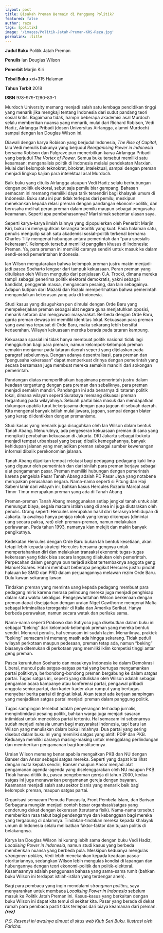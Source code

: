 ```yaml
---
layout: post
title: Bisakah Preman Bermain di Panggung Politik?
featured: false
author: reza
tags: [politik]
image: '/images/Politik-Jatah-Preman-KRS-Reza.jpg'
permalink: :title
---
```


**Judul Buku** Politik Jatah Preman

**Penulis** Ian Douglas Wilson

**Penerbit** Marjin Kiri

**Tebal Buku** xxi+315 Halaman

**Tahun Terbit** 2018

**ISBN** 978-979-1260-83-1

Murdoch University memang menjadi salah satu lembaga pendidikan tinggi yang menarik jika mengkaji tentang Indonesia dari sudut pandang teori sosial kritis. Bagaimana tidak, hampir beberapa akademisi asal Murdoch selalu memberikan nuansa yang menarik, mulai dari Richard Robison, Vedi Hadiz, Airlangga Pribadi (dosen Universitas Airlangga, alumni Murdoch) sampai dengan Ian Douglas Wilson ini.

Diawali dengan karya Robison yang berjudul Indonesia, _The Rise of Capital_, lalu Vedi menulis bukunya yang berjudul _Reorganising Power in Indonesia_ bersama Robison dan Palgrave pun menerbitkan karya Airlangga Pribadi yang berjudul _The Vortex of Power_. Semua buku tersebut memiliki satu kesamaan: menganalisis politik di Indonesia melalui pendekatan Marxian. Mulai dari kelompok teknokrat, birokrat, intelektual, sampai dengan preman menjadi lingkup kajian para intelektual asal Murdoch.

Baik buku yang ditulis Airlangga ataupun Vedi Hadiz selalu berhubungan dengan politik elektoral, sebut saja pemilu biar gampang. Bahasan semacam ini memang memiliki daya tarik tersendiri bagi khalayak umum di Indonesia. Buku satu ini pun tidak terlepas dari pemilu, meskipun menekankan kepada relasi preman dengan pandangan ekonomi-politik, dan berusaha melihat peran preman dalam pemilu maupun sebagai pengusaha keamanan. Seperti apa pembahasannya? Mari simak sebentar ulasan saya.

Seperti karya-karya ilmiah lainnya yang dipopulerkan oleh Penerbit Marjin Kiri, buku ini menyuguhkan kerangka teoritik yang kuat. Pada halaman satu, penulis mengutip salah satu akademisi sosial-politik terkenal bernama Charles Tilly mengenai hubungan antara pemerintah dan “para spesialis kekerasan”. Kelompok tersebut memiliki panggilan khusus di Indonesia: Preman. Ya, para preman ini memiliki caranya sendiri untuk masuk ke dalam sendi-sendi pemerintahan Indonesia.

Ian Wilson mengutarakan bahwa kelompok preman justru makin menjadi-jadi pasca Soeharto lengser dari tampuk kekuasaan. Peran preman yang dituliskan oleh Wilson mengutip dari penjelasan C.A. Trocki, dimana mereka tampil sebagai penerima politik elektoral demokratis, yakni sebagai kandidat, penggerak massa, mengancam pesaing, dan lain sebagainya. Adapun kutipan dari Mazaki dan Rozaki memperlihatkan bahwa pemerintah mengandalkan kekerasan yang ada di Indonesia.

Studi kasus yang disuguhkan pun dimulai dengan Orde Baru yang mempekerjakan preman sebagai alat negara guna menjatuhkan oposisi, menarik setoran dan mengawasi masyarakat. Berbeda dengan Orde Baru, garda preman dewasa ini memiliki identitas lokal. Kekuasaan para preman yang awalnya terpusat di Orde Baru, maka sekarang lebih bersifat kedaerahan. Wilayah kekuasaan mereka berada pada tataran kampung.

Kekuasaan spasial ini tidak hanya membuat politik nasional tidak lagi menggiurkan bagi para preman, namun kelompok-kelompok preman semakin menjamur pada tataran daerah seperti yang dijelaskan pada paragraf sebelumnya. Dengan adanya desentralisasi, para preman dan “pengusaha kekerasan” dapat memperkuat dirinya dengan pemerintah yang secara bersamaan juga membuat mereka semakin mandiri dari sokongan pemerintah.

Pandangan diatas memperlihatkan bagaimana pemerintah justru dalam keadaan tergantung dengan para preman dan sebaliknya, para preman menjadi semakin mandiri. Pandangan ini ada benarnya di tataran politik lokal, dimana wilayah seperti Surabaya memang dikuasai preman tergantung pada wilayahnya. Sebuah partai bisa masuk dan mendapatkan dukungan apabila turut bekerjasama dengan para jagoan di sebuah daerah. Kita mengenal banyak istilah mulai jawara, jagoan, sampai dengan blater yang kerap diidentikkan dengan premanisme.

Studi kasus yang menarik juga disuguhkan oleh Ian Wilson dalam bentuk Tanah Abang. Menurutnya, ada pergeseran kekuasaan preman di sana yang mengikuti perubahan kekuasaan di Jakarta. DKI Jakarta sebagai ibukota menjadi tempat urbanisasi yang besar, dibalik kemegahannya, banyak kehidupan jalanan yang menjadikan preman sebagai sumber kewenangan informal dibalik perekonomian jalanan.

Tanah Abang dijadikan tempat relokasi bagi pedagang-pedagang kaki lima yang digusur oleh pemerintah dan dari sinilah para preman berjaya sebagai alat pengamanan pasar. Preman memiliki hubungan dengan pemerintah karena pengelola Pasar Tanah Abang adalah PD Pasar Jaya yang notabene merupakan perusahaan negara. Nama-nama seperti si Pitung dan Haji Sabeni lahir dari wilayah ini, bahkan kasus Hercules Rozario Marcal asal Timor Timur merupakan preman yang ada di Tanah Abang.

Preman-preman Tanah Abang menggunakan setiap jengkal tanah untuk alat memungut biaya, segala macam istilah uang di area ini juga diutarakan oleh penulis. Orang seperti Hercules merupakan hasil dari kerasnya kehidupan di Jakarta. Ia awalnya hanya penjaja rokok yang kerap dikompas (dimintai uang secara paksa, _red_) oleh preman-preman, namun melakukan perlawanan. Pada tahun 1993, namanya kian melejit dan makin banyak pengikutnya.

Kedekatan Hercules dengan Orde Baru bukan lah bentuk kesetiaan, akan tetapi lebih kepada strategi Hercules bersama gengnya untuk mempertahankan diri dan melakukan transaksi ekonomi: tugas-tugas kekerasan yang tidak bisa secara langsung dilakukan oleh pemerintah. Perpecahan dalam gengnya pun terjadi akibat tertembaknya anggota geng: Manuel Soares. Hal ini membuat beberapa pengikut Hercules justru pindah halauan ke SMID dan PRD dalam perjuangannya melawan rezim Orde Baru. Dulu kawan sekarang lawan.

Tindakan preman yang meminta uang kepada pedagang membuat para pedagang miris karena merasa pelindung mereka juga menjadi penghisap dalam satu waktu sekaligus. Pengejawantahan Wilson berkenaan dengan preman dapat disejajarkan dengan uraian Nigel Cawthorne mengenai Mafia sebagai kriminalitas terorganisir di Italia dan Amerika Serikat. Hanya berbeda perawakan, namun secara watak dan perilaku sama.

Nama-nama seperti Prabowo dan Sutiyoso juga disebutkan dalam buku ini sebagai “beking” dari kelompok-kelompok preman yang mereka bentuk sendiri. Menurut penulis, hal semacam ini sudah lazim. Menariknya, praktek “beking” semacam ini memang masih ada hingga sekarang. Tidak peduli wilayah perkotaan maupun pedesaan, preman tetap ada, namun “beking” biasanya ditemukan di perkotaan yang memiliki iklim kompetisi tinggi antar geng preman.

Pasca keruntuhan Soeharto dan masuknya Indonesia ke dalam Demokrasi Liberal, muncul pula satgas-satgas partai yang bertugas mengamankan partai politiknya, berbondong-bondong preman bergabung ke dalam satgas partai. Tugas satgas ini, seperti yang dituliskan oleh Wilson adalah sebagai pengaman acara kampanye atau konferensi partai, pengawal pribadi anggota senior partai, dan kader-kader akar rumput yang bertugas menyebar berita partai di tingkat lokal. Akan tetapi ada kerjaan sampingan yang menjadikan satgas partai menjadi preman dalam panggung politik.

Tugas sampingan tersebut adalah penyerangan terhadap jurnalis, mengintimidasi pesaing politik, bahkan warga juga menjadi sasaran intimidasi untuk mencoblos partai tertentu. Hal semacam ini sebenarnya sudah menjadi rahasia umum bagi masyarakat Indonesia, tapi baru Ian Wilson yang menuliskan dalam buku ilmiahnya. Dua partai yang sering disebut dalam buku ini yang memiliki satgas yang aktif: PDIP dan PKB. Keduanya memiliki caranya masing-masing untuk menggalang perlindungan dan memberikan pengamanan bagi konstituennya.

Uraian Wilson memang benar apabila mengaitkan PKB dan NU dengan Banser dan Ansor sebagai satgas mereka. Seperti yang dapat kita lihat dengan mata kepala sendiri, Banser maupun Ansor menjadi alat pengamanan agenda-agenda yang diselenggarakan oleh NU maupun PKB. Tidak hanya dititik itu, pasca pengeboman gereja di tahun 2000, kedua satgas ini juga menawarkan pengamanan gereja dengan bayaran. Keamanan menjadi salah satu sektor bisnis yang menarik baik bagi kelompok preman, maupun satgas partai.

Organisasi semacam Pemuda Pancasila, Front Pembela Islam, dan Barisan Serbaguna mungkin menjadi contoh besar organisasi/satgas yang cenderung dekat dengan kekerasan (terutama fisik). Nama-nama tersebut memberikan rasa takut bagi pendengarnya dan kebanggaan bagi mereka yang tergabung di dalamnya. Tindakan-tindakan mereka kepada khalayak umum di Indonesia selalu melibatkan faktor-faktor dan tujuan politis di belakangnya.

Karya Ian Douglas Wilson ini kurang lebih sama dengan buku Vedi Hadiz, _Localising Power in Indonesia_, namun studi kasus yang berbeda memberikan nuansa yang berbeda pula. Meskipun keduanya mengulas _strongmen politics_, Vedi lebih menekankan kepada keadaan pasca-otoritariannya, sedangkan Wilson lebih mengulas kondisi di lapangan dan hubungannya dengan teori ekonomi-politik dan politik-elektoral. Kesamaannya adalah penggunaan bahasa yang sama-sama rumit (bahkan buku Wilson ini terdapat istilah-istilah yang terdengar aneh).

Bagi para pembaca yang ingin mendalami _strongmen politics_, saya menyarankan untuk membaca _Localising Power in Indonesia_ sebelum masuk ke Politik Jatah Preman ini. Kasus-kasus yang berkaitan dengan buku Wilson ini dapat kita temui di sekitar kita. Pasar yang berada di dekat rumah para pembaca pasti tidak terlepas dari biaya keamanan dari preman. **_(rez)_**

_P.S. Resensi ini awalnya dimuat di situs web Klub Seri Buku. Ilustrasi oleh Faricha._
